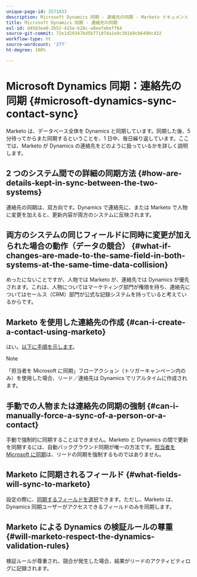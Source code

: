 ```yaml
---
unique-page-id: 3571833
description: Microsoft Dynamics 同期 - 連絡先の同期 - Marketo ドキュメント - 製品ドキュメント
title: Microsoft Dynamics 同期 - 連絡先の同期
exl-id: d4583ea0-2b52-415e-b28c-a8eafebeff64
source-git-commit: 72e1d29347bd5b77107da1e9c30169cb6490c432
workflow-type: ht
source-wordcount: '277'
ht-degree: 100%

---
```


# Microsoft Dynamics 同期：連絡先の同期 {#microsoft-dynamics-sync-contact-sync}

Marketo は、データベース全体を Dynamics と同期しています。同期した後、5 分待ってからまた同期するということを、1 日中、毎日繰り返しています。ここでは、Marketo が Dynamics の連絡先をどのように扱っているかを詳しく説明します。

## 2 つのシステム間での詳細の同期方法 {#how-are-details-kept-in-sync-between-the-two-systems}

連絡先の同期は、双方向です。Dynamics で連絡先に、または Marketo で人物に変更を加えると、更新内容が両方のシステムに反映されます。

## 両方のシステムの同じフィールドに同時に変更が加えられた場合の動作（データの競合） {#what-if-changes-are-made-to-the-same-field-in-both-systems-at-the-same-time-data-collision}

めったにないことですが、人物では Marketo が、連絡先では Dynamics  が優先されます。これは、人物についてはマーケティング部門が権限を持ち、連絡先についてはセールス（CRM）部門が公式な記録システムを持っていると考えているからです。

## Marketo を使用した連絡先の作成 {#can-i-create-a-contact-using-marketo}

はい。[以下に手順を示します](/help/marketo/product-docs/crm-sync/microsoft-dynamics-sync/microsoft-dynamics-sync-details/microsoft-dynamics-sync-lead-sync/create-a-contact-in-microsoft-dynamics.md)。

>[!NOTE]
>
>「担当者を Microsoft に同期」フローアクション（トリガーキャンペーン内のみ）を使用した場合、リード／連絡先は Dynamics でリアルタイムに作成されます。

## 手動での人物または連絡先の同期の強制 {#can-i-manually-force-a-sync-of-a-person-or-a-contact}

手動で強制的に同期することはできません。Marketo と Dynamics の間で更新を同期するには、自動バックグラウンド同期が唯一の方法です。[担当者を Microsoft に同期](/help/marketo/product-docs/core-marketo-concepts/smart-campaigns/microsoft-dynamics-flow-actions/sync-person-to-microsoft.md)は、リードの同期を強制するものではありません。

## Marketo に同期されるフィールド {#what-fields-will-sync-to-marketo}

設定の際に、[同期するフィールドを選択](/help/marketo/product-docs/crm-sync/microsoft-dynamics-sync/sync-setup/microsoft-dynamics-365/step-3-of-3-connect.md#select-fields-to-sync)できます。ただし、Marketo は、Dynamics 同期ユーザーがアクセスできるフィールドのみを同期します。

## Marketo による Dynamics の検証ルールの尊重 {#will-marketo-respect-the-dynamics-validation-rules}

検証ルールが尊重され、競合が発生した場合、結果がリードのアクティビティログに記録されます。

